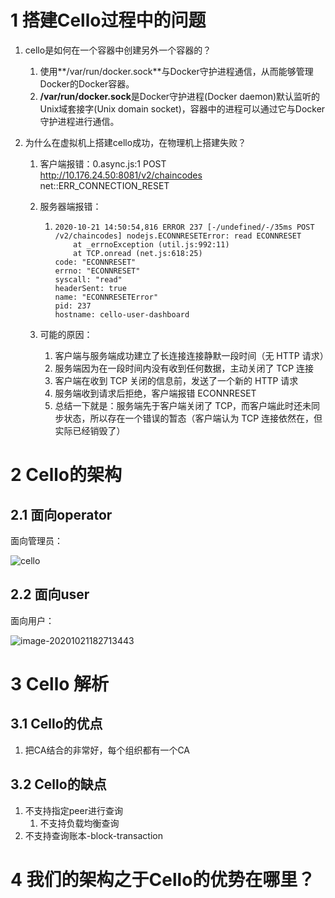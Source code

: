 # 1 搭建Cello过程中的问题

1. cello是如何在一个容器中创建另外一个容器的？

   1. 使用**/var/run/docker.sock**与Docker守护进程通信，从而能够管理Docker的Docker容器。
   2. **/var/run/docker.sock**是Docker守护进程(Docker daemon)默认监听的Unix域套接字(Unix domain socket)，容器中的进程可以通过它与Docker守护进程进行通信。

2. 为什么在虚拟机上搭建cello成功，在物理机上搭建失败？
   1. 客户端报错：0.async.js:1 POST http://10.176.24.50:8081/v2/chaincodes net::ERR_CONNECTION_RESET

   2. 服务器端报错：

      1. ```
         2020-10-21 14:50:54,816 ERROR 237 [-/undefined/-/35ms POST /v2/chaincodes] nodejs.ECONNRESETError: read ECONNRESET
             at _errnoException (util.js:992:11)
             at TCP.onread (net.js:618:25)
         code: "ECONNRESET"
         errno: "ECONNRESET"
         syscall: "read"
         headerSent: true
         name: "ECONNRESETError"
         pid: 237
         hostname: cello-user-dashboard
         ```

   3. 可能的原因：

      1. 客户端与服务端成功建立了长连接连接静默一段时间（无 HTTP 请求）
      2. 服务端因为在一段时间内没有收到任何数据，主动关闭了 TCP 连接
      3. 客户端在收到 TCP 关闭的信息前，发送了一个新的 HTTP 请求
      4. 服务端收到请求后拒绝，客户端报错 ECONNRESET
      5. 总结一下就是：服务端先于客户端关闭了 TCP，而客户端此时还未同步状态，所以存在一个错误的暂态（客户端认为 TCP 连接依然在，但实际已经销毁了）

# 2 Cello的架构

<!--画一下架构图-->



## 2.1 面向operator

面向管理员：

![cello](http://haoimg.hifool.cn/img/Cell.jpg)

## 2.2 面向user

面向用户：

![image-20201021182713443](http://haoimg.hifool.cn/img/image-20201021182713443.png)

# 3 Cello 解析

## 3.1 Cello的优点

1. 把CA结合的非常好，每个组织都有一个CA

## 3.2 Cello的缺点

1. 不支持指定peer进行查询
   1. 不支持负载均衡查询
2. 不支持查询账本-block-transaction



# 4 我们的架构之于Cello的优势在哪里？